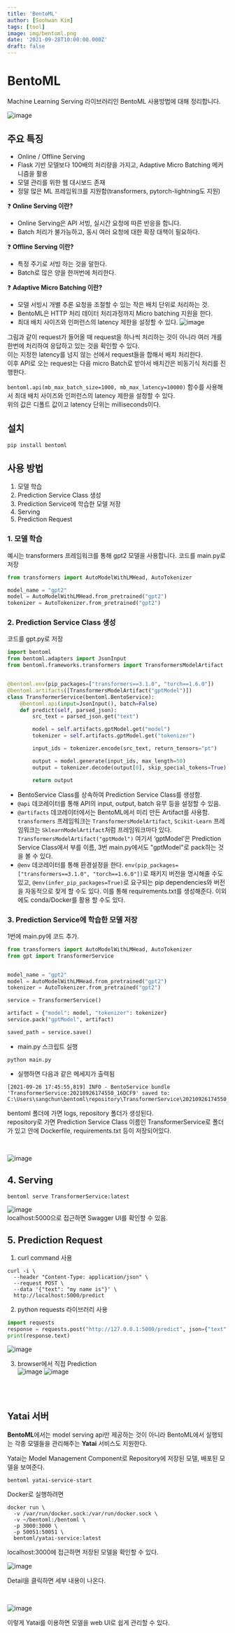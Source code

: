```yaml
---
title: 'BentoML'
author: [Soohwan Kim]
tags: [tool]
image: img/bentoml.png
date: '2021-09-28T10:00:00.000Z'
draft: false
---
```


# BentoML

Machine Learning Serving 라이브러리인 BentoML 사용방법에 대해 정리합니다.

![image](https://user-images.githubusercontent.com/54731898/134802579-71c3c3d6-bb96-431a-80fd-ab13595c80d4.png)


## 주요 특징
- Online / Offline Serving
- Flask 기반 모델보다 100배의 처리량을 가지고, Adaptive Micro Batching 메커니즘을 활용
- 모델 관리를 위한 웹 대시보드 존재
- 정말 많은 ML 프레임워크를 지원함(transformers, pytorch-lightning도 지원)

❓ **Online Serving 이란?**
- Online Serving은 API 서빙, 실시간 요청에 따른 반응을 합니다.
- Batch 처리가 불가능하고, 동시 여러 요청에 대한 확장 대책이 필요하다.

❓ **Offline Serving 이란?**
- 특정 주기로 서빙 하는 것을 말한다.
- Batch로 많은 양을 한꺼번에 처리한다.

❓ **Adaptive Micro Batching 이란?**
- 모델 서빙시 개별 추론 요청을 조절할 수 있는 작은 배치 단위로 처리하는 것.
- BentoML은 HTTP 처리 데이터 처리과정까지 Micro batching 지원을 한다.
- 최대 배치 사이즈와 인퍼런스의 latency 제한을 설정할 수 있다.
![image](https://user-images.githubusercontent.com/54731898/134803241-893745bf-191b-47ec-9faa-a54c87c71ab7.png)

그림과 같이 request가 들어올 때 request을 하나씩 처리하는 것이 아니라 여러 개를 한번에 처리하여 응답하고 있는 것을 확인할 수 있다.  
이는 지정한 latency를 넘지 않는 선에서 request들을 합해서 배치 처리한다.  
이후 API로 오는 request는 다음 micro Batch로 받아서 배치간은 비동기식 처리를 진행한다.  
  
`bentoml.api(mb_max_batch_size=1000, mb_max_latency=10000)` 함수를 사용해서 최대 배치 사이즈와 인퍼런스의 latency 제한을 설정할 수 있다.  
위의 값은 디폴트 값이고 latency 단위는 milliseconds이다.  

 
## 설치
```
pip install bentoml
```

## 사용 방법
1. 모델 학습
2. Prediction Service Class 생성
3. Prediction Service에 학습한 모델 저장
4. Serving
5. Prediction Request



### 1. 모델 학습
예시는 transformers 프레임워크를 통해 gpt2 모델을 사용합니다.
코드를 main.py로 저장
```python
from transformers import AutoModelWithLMHead, AutoTokenizer

model_name = "gpt2"
model = AutoModelWithLMHead.from_pretrained("gpt2")
tokenizer = AutoTokenizer.from_pretrained("gpt2")
```

### 2. Prediction Service Class 생성
코드를 gpt.py로 저장
```python
import bentoml
from bentoml.adapters import JsonInput
from bentoml.frameworks.transformers import TransformersModelArtifact


@bentoml.env(pip_packages=["transformers==3.1.0", "torch==1.6.0"])
@bentoml.artifacts([TransformersModelArtifact("gptModel")])
class TransformerService(bentoml.BentoService):
    @bentoml.api(input=JsonInput(), batch=False)
    def predict(self, parsed_json):
        src_text = parsed_json.get("text")

        model = self.artifacts.gptModel.get("model")
        tokenizer = self.artifacts.gptModel.get("tokenizer")

        input_ids = tokenizer.encode(src_text, return_tensors="pt")

        output = model.generate(input_ids, max_length=50)
        output = tokenizer.decode(output[0], skip_special_tokens=True)

        return output
```

- BentoService Class를 상속하여 Prediction Service Class를 생성함.  
- `@api` 데코레이터를 통해 API의 input, output, batch 유무 등을 설정할 수 있음.  
- `@artifacts` 데코레이터에서는 BentoML에서 미리 만든 Artifact를 사용함. `transformers` 프레임워크는 `TransformersModelArtifact`, `Scikit-Learn` 프레임워크는 `SklearnModelArtifact`처럼 프레임워크마다 있다.  
`TransformersModelArtifact("gptModel")` 여기서 ‘gptModel’은 Prediction Service Class에서 부를 이름, 3번 main.py에서도 "gptModel"로 pack하는 것을 볼 수 있다.   
- `@env` 데코레이터를 통해 환경설정을 한다. `env(pip_packages=["transformers==3.1.0", "torch==1.6.0"])`로 패키지 버전을 명시해줄 수도 있고, `@env(infer_pip_packages=True)`로 요구되는 pip dependencies와 버전을 자동적으로 찾게 할 수도 있다. 이를 통해 requirements.txt를 생성해준다. 이외에도 conda/Docker를 활용 할 수도 있다.   
  

### 3. Prediction Service에 학습한 모델 저장
1번에 main.py에 코드 추가.
```python
from transformers import AutoModelWithLMHead, AutoTokenizer
from gpt import TransformerService


model_name = "gpt2"
model = AutoModelWithLMHead.from_pretrained("gpt2")
tokenizer = AutoTokenizer.from_pretrained("gpt2")

service = TransformerService()

artifact = {"model": model, "tokenizer": tokenizer}
service.pack("gptModel", artifact)

saved_path = service.save()
```

- main.py 스크립트 실행
```
python main.py
```

- 실행하면 다음과 같은 메세지가 출력됨
```
[2021-09-26 17:45:55,819] INFO - BentoService bundle 'TransformerService:20210926174550_16DCF9' saved to: C:\Users\sangchun\bentoml\repository\TransformerService\20210926174550_16DCF9
```

bentoml 폴더에 가면 logs, repository 폴더가 생성된다.  
repository로 가면 Prediction Service Class 이름인 TransformerService로 폴더가 있고 안에 Dockerfile, requirements.txt 등이 저장되어있다.  
  
<br>

![image](https://user-images.githubusercontent.com/54731898/134807019-3104f46d-100f-40ea-9342-5cc50c3c4d6f.png)


## 4. Serving
```
bentoml serve TransformerService:latest
```
![image](https://user-images.githubusercontent.com/54731898/134807518-c774b014-567f-4288-a782-fd3fc41677f9.png)  
localhost:5000으로 접근하면 Swagger UI를 확인할 수 있음.


## 5. Prediction Request

1) curl command 사용
```
curl -i \
  --header "Content-Type: application/json" \
  --request POST \
  --data '{"text": "my name is"}' \
  http://localhost:5000/predict
```

2) python requests 라이브러리 사용
```python
import requests
response = requests.post("http://127.0.0.1:5000/predict", json={"text": "my name is"})
print(response.text)
```
![image](https://user-images.githubusercontent.com/54731898/134807328-274b1f43-e9b5-499e-9f76-ea01293ba233.png)

3) browser에서 직접 Prediction  
![image](https://user-images.githubusercontent.com/54731898/134808135-97bdcb96-f315-45a0-9f84-ff14441b71a5.png)
![image](https://user-images.githubusercontent.com/54731898/134808208-ba93182c-b377-4317-a824-db858aad017e.png)

  
<br>
  
<br>


## Yatai 서버
**BentoML**에서는 model serving api만 제공하는 것이 아니라 BentoML에서 실행되는 각종 모델들을 관리해주는 **Yatai** 서비스도 지원한다.

Yatai는 Model Management Component로 Repository에 저장된 모델, 배포된 모델을 보여준다.

```
bentoml yatai-service-start
```  
  
Docker로 실행하려면
```
docker run \
  -v /var/run/docker.sock:/var/run/docker.sock \
  -v ~/bentoml:/bentoml \
  -p 3000:3000 \
  -p 50051:50051 \
  bentoml/yatai-service:latest
```

localhost:3000에 접근하면 저장된 모델을 확인할 수 있다.

![image](https://user-images.githubusercontent.com/54731898/134808309-a2caa51b-0912-4097-b175-1c51fce11391.png)

Detail을 클릭하면 세부 내용이 나온다.

  
<br>

![image](https://user-images.githubusercontent.com/54731898/134807943-c0208f0f-3e45-40f2-9b5c-95cc41611d8a.png)
  
이렇게 Yatai를 이용하면 모델을 web UI로 쉽게 관리할 수 있다.
